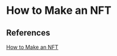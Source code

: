 # How to Make an NFT

## References
[How to Make an NFT](https://www.fool.com/investing/stock-market/market-sectors/financials/non-fungible-tokens/how-to-make-an-nft/)

